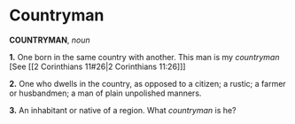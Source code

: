 # Countryman

**COUNTRYMAN**, _noun_

**1.** One born in the same country with another. This man is my _countryman_ \[See [[2 Corinthians 11#26|2 Corinthians 11:26]]\]

**2.** One who dwells in the country, as opposed to a citizen; a rustic; a farmer or husbandmen; a man of plain unpolished manners.

**3.** An inhabitant or native of a region. What _countryman_ is he?